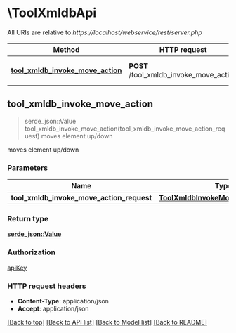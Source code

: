 # \ToolXmldbApi

All URIs are relative to *https://localhost/webservice/rest/server.php*

Method | HTTP request | Description
------------- | ------------- | -------------
[**tool_xmldb_invoke_move_action**](ToolXmldbApi.md#tool_xmldb_invoke_move_action) | **POST** /tool_xmldb_invoke_move_action | moves element up/down



## tool_xmldb_invoke_move_action

> serde_json::Value tool_xmldb_invoke_move_action(tool_xmldb_invoke_move_action_request)
moves element up/down

moves element up/down

### Parameters


Name | Type | Description  | Required | Notes
------------- | ------------- | ------------- | ------------- | -------------
**tool_xmldb_invoke_move_action_request** | [**ToolXmldbInvokeMoveActionRequest**](ToolXmldbInvokeMoveActionRequest.md) |  | [required] |

### Return type

[**serde_json::Value**](serde_json::Value.md)

### Authorization

[apiKey](../README.md#apiKey)

### HTTP request headers

- **Content-Type**: application/json
- **Accept**: application/json

[[Back to top]](#) [[Back to API list]](../README.md#documentation-for-api-endpoints) [[Back to Model list]](../README.md#documentation-for-models) [[Back to README]](../README.md)

